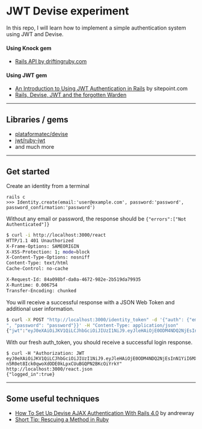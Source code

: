 # JWT Devise experiment

In this repo, I will learn how to implement a simple authentication system using
JWT and Devise.


#### Using Knock gem

- [Rails API by driftingruby.com](https://www.driftingruby.com/episodes?tag=api)

#### Using JWT gem

- [An Introduction to Using JWT Authentication in Rails](https://www.sitepoint.com/introduction-to-using-jwt-in-rails/) by sitepoint.com
- [Rails, Devise, JWT and the forgotten Warden](https://medium.com/@goncalvesjoao/rails-devise-jwt-and-the-forgotten-warden-67cfcf8a0b73#.k83x6ksr7)

---

## Libraries / gems

- [plataformatec/devise](https://github.com/plataformatec/devise)
- [jwt/ruby-jwt](https://github.com/jwt/ruby-jwt)
- and much more

---

## Get started

Create an identity from a terminal

```
rails c
>>> Identity.create(email:'user@example.com', password:'password', password_confirmation:'password')
```

Without any email or password, the response should be `{"errors":["Not Authenticated"]}`

```bash
$ curl -i http://localhost:3000/react
HTTP/1.1 401 Unauthorized
X-Frame-Options: SAMEORIGIN
X-XSS-Protection: 1; mode=block
X-Content-Type-Options: nosniff
Content-Type: text/html
Cache-Control: no-cache

X-Request-Id: 84a098bf-da0a-4672-982e-2b519da79935
X-Runtime: 0.006754
Transfer-Encoding: chunked
```

You will receive a successful response with a JSON Web Token and additional user information.

```bash
$ curl -X POST "http://localhost:3000/identity_token" -d '{"auth": {"email": "user@example.com
", "password": "password"}}' -H "Content-Type: application/json"
{"jwt":"eyJ0eXAiOiJKV1QiLCJhbGciOiJIUzI1NiJ9.eyJleHAiOjE0ODM4NDQ2NjEsInN1YiI6MX0.-n5R0et8Ick0qwoXdODE0kLpxCUuBGQPN2BKcOiYrkY"}
```

With our fresh auth_token, you should receive a successful login response.

```
$ curl -H "Authorization: JWT eyJ0eXAiOiJKV1QiLCJhbGciOiJIUzI1NiJ9.eyJleHAiOjE0ODM4NDQ2NjEsInN1YiI6MX0.-n5R0et8Ick0qwoXdODE0kLpxCUuBGQPN2BKcOiYrkY" http://localhost:3000/react.json
{"logged_in":true}
```

---

## Some useful techniques

- [How To Set Up Devise AJAX Authentication With Rails 4.0](http://blog.andrewray.me/how-to-set-up-devise-ajax-authentication-with-rails-4-0/) by andrewray
- [Short Tip: Rescuing a Method in Ruby](http://seejohncode.com/2012/04/17/short-tip-rescuing-a-method-in-ruby/)
